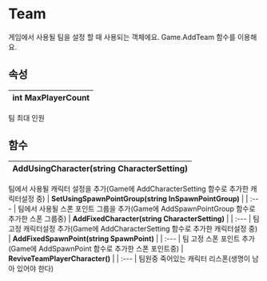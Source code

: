 # **Team**

게임에서 사용될 팀을 설정 할 때 사용되는 객체에요. Game.AddTeam 함수를 이용해요. 
## **속성**

| **int MaxPlayerCount** |
| :--- |
팀 최대 인원 
## **함수**

| **AddUsingCharacter(string CharacterSetting)** |
| :--- |
팀에서 사용될 캐릭터 설정을 추가(Game에 AddCharacterSetting 함수로 추가한 캐릭터설정 중) 
| **SetUsingSpawnPointGroup(string InSpawnPointGroup)** |
| :--- |
팀에서 사용될 스폰 포인트 그룹을 추가(Game에 AddSpawnPointGroup 함수로 추가한 스폰 그룹중) 
| **AddFixedCharacter(string CharacterSetting)** |
| :--- |
팀 고정 캐릭터설정 추가(Game에 AddCharacterSetting 함수로 추가한 캐릭터설정 중) 
| **AddFixedSpawnPoint(string SpawnPoint)** |
| :--- |
팀 고정 스폰 포인트 추가(Game에 AddSpawnPoint 함수로 추가한 스폰 포인트중) 
| **ReviveTeamPlayerCharacter()** |
| :--- |
팀원중 죽어있는 캐릭터 리스폰(생명이 남아 있어야 한다) 
